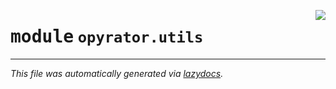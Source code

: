 <!-- markdownlint-disable -->

<a href="https://github.com/ml-tooling/opyrator/blob/main/src/opyrator/utils/__init__.py"><img align="right" style="float:right;" src="https://img.shields.io/badge/-source-cccccc?style=flat-square"></a>

# <kbd>module</kbd> `opyrator.utils`








---

_This file was automatically generated via [lazydocs](https://github.com/ml-tooling/lazydocs)._
